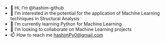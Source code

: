 - 👋 Hi, I’m @hashim-github
- 👀 I’m interested in the potential for the application of Machine Learning techniques in Structural Analysis
- 🌱 I’m currently learning Python for Machine Learning
- 💞️ I’m looking to collaborate on Machine Learning projects
- 📫 How to reach me hashimPy0@gmail.com

<!---
hashim-github/hashim-github is a ✨ special ✨ repository because its `README.md` (this file) appears on your GitHub profile.
You can click the Preview link to take a look at your changes.
--->
